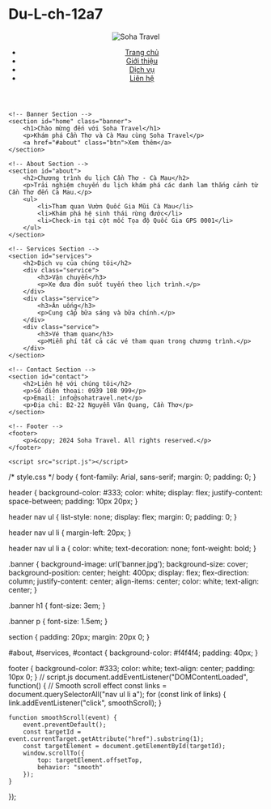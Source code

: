 # Du-L-ch-12a7
<!DOCTYPE html>
<html lang="vi">
<head>
    <meta charset="UTF-8">
    <meta name="viewport" content="width=device-width, initial-scale=1.0">
    <title>Soha Travel - Du Lịch Cần Thơ & Cà Mau</title>
    <link rel="stylesheet" href="style.css">
</head>
<body>
    <!-- Header Section -->
    <header>
        <div class="logo">
            <img src="logo.png" alt="Soha Travel">
        </div>
        <nav>
            <ul>
                <li><a href="#home">Trang chủ</a></li>
                <li><a href="#about">Giới thiệu</a></li>
                <li><a href="#services">Dịch vụ</a></li>
                <li><a href="#contact">Liên hệ</a></li>
            </ul>
        </nav>
    </header>

    <!-- Banner Section -->
    <section id="home" class="banner">
        <h1>Chào mừng đến với Soha Travel</h1>
        <p>Khám phá Cần Thơ và Cà Mau cùng Soha Travel</p>
        <a href="#about" class="btn">Xem thêm</a>
    </section>

    <!-- About Section -->
    <section id="about">
        <h2>Chương trình du lịch Cần Thơ - Cà Mau</h2>
        <p>Trải nghiệm chuyến du lịch khám phá các danh lam thắng cảnh từ Cần Thơ đến Cà Mau.</p>
        <ul>
            <li>Tham quan Vườn Quốc Gia Mũi Cà Mau</li>
            <li>Khám phá hệ sinh thái rừng đước</li>
            <li>Check-in tại cột mốc Tọa độ Quốc Gia GPS 0001</li>
        </ul>
    </section>

    <!-- Services Section -->
    <section id="services">
        <h2>Dịch vụ của chúng tôi</h2>
        <div class="service">
            <h3>Vận chuyển</h3>
            <p>Xe đưa đón suốt tuyến theo lịch trình.</p>
        </div>
        <div class="service">
            <h3>Ăn uống</h3>
            <p>Cung cấp bữa sáng và bữa chính.</p>
        </div>
        <div class="service">
            <h3>Vé tham quan</h3>
            <p>Miễn phí tất cả các vé tham quan trong chương trình.</p>
        </div>
    </section>

    <!-- Contact Section -->
    <section id="contact">
        <h2>Liên hệ với chúng tôi</h2>
        <p>Số điện thoại: 0939 108 999</p>
        <p>Email: info@sohatravel.net</p>
        <p>Địa chỉ: B2-22 Nguyễn Văn Quang, Cần Thơ</p>
    </section>

    <!-- Footer -->
    <footer>
        <p>&copy; 2024 Soha Travel. All rights reserved.</p>
    </footer>

    <script src="script.js"></script>
</body>
</html>
/* style.css */
body {
    font-family: Arial, sans-serif;
    margin: 0;
    padding: 0;
}

header {
    background-color: #333;
    color: white;
    display: flex;
    justify-content: space-between;
    padding: 10px 20px;
}

header nav ul {
    list-style: none;
    display: flex;
    margin: 0;
    padding: 0;
}

header nav ul li {
    margin-left: 20px;
}

header nav ul li a {
    color: white;
    text-decoration: none;
    font-weight: bold;
}

.banner {
    background-image: url('banner.jpg');
    background-size: cover;
    background-position: center;
    height: 400px;
    display: flex;
    flex-direction: column;
    justify-content: center;
    align-items: center;
    color: white;
    text-align: center;
}

.banner h1 {
    font-size: 3em;
}

.banner p {
    font-size: 1.5em;
}

section {
    padding: 20px;
    margin: 20px 0;
}

#about, #services, #contact {
    background-color: #f4f4f4;
    padding: 40px;
}

footer {
    background-color: #333;
    color: white;
    text-align: center;
    padding: 10px 0;
}
// script.js
document.addEventListener("DOMContentLoaded", function() {
    // Smooth scroll effect
    const links = document.querySelectorAll("nav ul li a");
    for (const link of links) {
        link.addEventListener("click", smoothScroll);
    }

    function smoothScroll(event) {
        event.preventDefault();
        const targetId = event.currentTarget.getAttribute("href").substring(1);
        const targetElement = document.getElementById(targetId);
        window.scrollTo({
            top: targetElement.offsetTop,
            behavior: "smooth"
        });
    }
});
<?php
if ($_SERVER["REQUEST_METHOD"] == "POST") {
    $name = $_POST['name'];
    $email = $_POST['email'];
    $message = $_POST['message'];

    $to = "info@sohatravel.net";
    $subject = "Liên hệ từ khách hàng: $name";
    $body = "Tên: $name\nEmail: $email\nTin nhắn: $message";
    
    mail($to, $subject, $body);

    echo "Cảm ơn bạn đã liên hệ!";
}
?>
